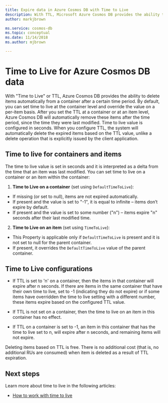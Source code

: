```yaml
---
title: Expire data in Azure Cosmos DB with Time to Live 
description: With TTL, Microsoft Azure Cosmos DB provides the ability to have documents automatically purged from the system after a period of time.
author: markjbrown

ms.service: cosmos-db
ms.topic: conceptual
ms.date: 11/14/2018
ms.author: mjbrown

---
```

# Time to Live for Azure Cosmos DB data

With "Time to Live" or TTL, Azure Cosmos DB provides the ability to delete items automatically from a container after a certain time period. By default, you can set time to live at the container level and override the value on a per-item basis. After you set the TTL at a container or at an item level, Azure Cosmos DB will automatically remove these items after the time period, since the time they were last modified. Time to live value is configured in seconds. When you configure TTL, the system will automatically delete the expired items based on the TTL value, unlike a delete operation that is explicitly issued by the client application.

## Time to live for containers and items

The time to live value is set in seconds and it is interpreted as a delta from the time that an item was last modified. You can set time to live on a container or an item within the container:

1. **Time to Live on a container** (set using `DefaultTimeToLive`):
- If missing (or set to null), items are not expired automatically.
- If present and the value is set to "-1", it is equal to infinite – items don’t expire by default.
- If present and the value is set to some number ("n") – items expire "n" seconds after their last modified time.

2. **Time to Live on an item** (set using `TimeToLive`):
- This Property is applicable only if `DefaultTimeToLive` is present and it is not set to null for the parent container.
- If present, it overrides the `DefaultTimeToLive` value of the parent container.

## Time to Live configurations

- If TTL is set to 'n' on a container, then the items in that container will expire after n seconds.  If there are items in the same container that have their own time to live, set to -1 (indicating they do not expire) or if some items have overridden the time to live setting with a different number, these items expire based on the configured TTL value. 

- If TTL is not set on a container, then the time to live on an item in this container has no effect. 

- If TTL on a container is set to -1, an item in this container that has the time to live set to n, will expire after n seconds, and remaining items will not expire. 

Deleting items based on TTL is free. There is no additional cost (that is, no additional RUs are consumed) when item is deleted as a result of TTL expiration.

## Next steps

Learn more about time to live in the following articles:

- [How to work with time to live](how-to-time-to-live.md)
